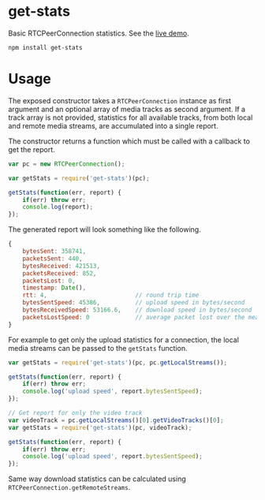 # get-stats

Basic RTCPeerConnection statistics. See the [live demo](https://kapetan.github.io/get-stats/demo/index.html).

	npm install get-stats

# Usage

The exposed constructor takes a `RTCPeerConnection` instance as first argument and an optional array of media tracks as second argument. If a track array is not provided, statistics for all available tracks, from both local and remote media streams, are accumulated into a single report.

The constructor returns a function which must be called with a callback to get the report.

```javascript
var pc = new RTCPeerConnection();

var getStats = require('get-stats')(pc);

getStats(function(err, report) {
	if(err) throw err;
	console.log(report);
});
```

The generated report will look something like the following.

```javascript
{
	bytesSent: 358741,
	packetsSent: 440,
	bytesReceived: 421513,
	packetsReceived: 852,
	packetsLost: 0,
	timestamp: Date(),
	rtt: 4,                         // round trip time
	bytesSentSpeed: 45386,          // upload speed in bytes/second
	bytesReceivedSpeed: 53166.6,    // download speed in bytes/second
	packetsLostSpeed: 0             // average packet lost over the measured period
}
```

For example to get only the upload statistics for a connection, the local media streams can be passed to the `getStats` function.

```javascript
var getStats = require('get-stats')(pc, pc.getLocalStreams());

getStats(function(err, report) {
	if(err) throw err;
	console.log('upload speed', report.bytesSentSpeed);
});

// Get report for only the video track
var videoTrack = pc.getLocalStreams()[0].getVideoTracks()[0];
var getStats = require('get-stats')(pc, videoTrack);

getStats(function(err, report) {
	if(err) throw err;
	console.log('upload speed', report.bytesSentSpeed);
});
```

Same way download statistics can be calculated using `RTCPeerConnection.getRemoteStreams`.
